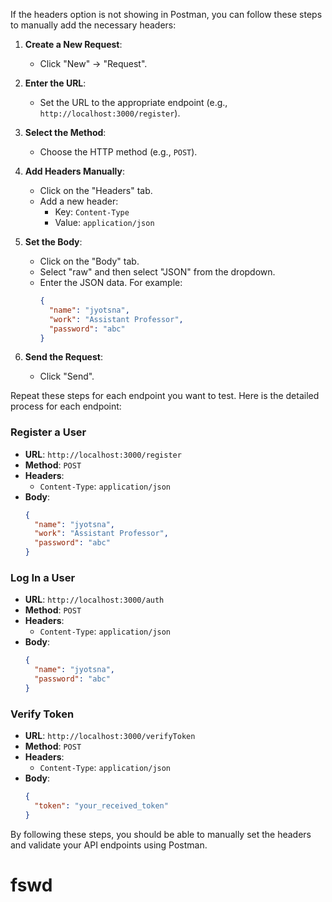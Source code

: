 If the headers option is not showing in Postman, you can follow these steps to manually add the necessary headers:

1. **Create a New Request**:
   - Click "New" -> "Request".

2. **Enter the URL**:
   - Set the URL to the appropriate endpoint (e.g., `http://localhost:3000/register`).

3. **Select the Method**:
   - Choose the HTTP method (e.g., `POST`).

4. **Add Headers Manually**:
   - Click on the "Headers" tab.
   - Add a new header:
     - Key: `Content-Type`
     - Value: `application/json`

5. **Set the Body**:
   - Click on the "Body" tab.
   - Select "raw" and then select "JSON" from the dropdown.
   - Enter the JSON data. For example:
     ```json
     {
       "name": "jyotsna",
       "work": "Assistant Professor",
       "password": "abc"
     }
     ```

6. **Send the Request**:
   - Click "Send".

Repeat these steps for each endpoint you want to test. Here is the detailed process for each endpoint:

### Register a User
- **URL**: `http://localhost:3000/register`
- **Method**: `POST`
- **Headers**:
  - `Content-Type`: `application/json`
- **Body**:
  ```json
  {
    "name": "jyotsna",
    "work": "Assistant Professor",
    "password": "abc"
  }
  ```

### Log In a User
- **URL**: `http://localhost:3000/auth`
- **Method**: `POST`
- **Headers**:
  - `Content-Type`: `application/json`
- **Body**:
  ```json
  {
    "name": "jyotsna",
    "password": "abc"
  }
  ```

### Verify Token
- **URL**: `http://localhost:3000/verifyToken`
- **Method**: `POST`
- **Headers**:
  - `Content-Type`: `application/json`
- **Body**:
  ```json
  {
    "token": "your_received_token"
  }
  ```

By following these steps, you should be able to manually set the headers and validate your API endpoints using Postman.
# fswd
